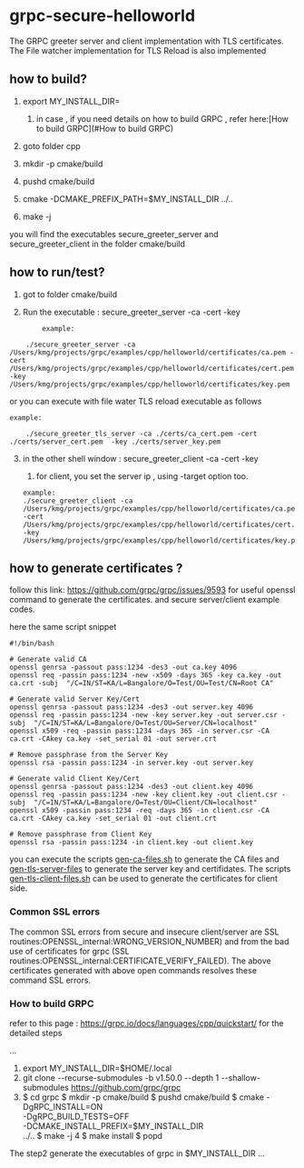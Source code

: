 # grpc-secure-helloworld

The GRPC greeter server and client implementation with TLS certificates.
The File watcher implementation for TLS Reload is also implemented

## how to build?

1. export MY_INSTALL_DIR=<path where GRPC is installed>
   1. in case , if you need details on how to build GRPC , refer here:[How to build GRPC](#How to build GRPC) 

2. goto folder cpp

3. mkdir -p cmake/build

4. pushd cmake/build

5. cmake -DCMAKE_PREFIX_PATH=$MY_INSTALL_DIR ../..

6. make -j

you will find the executables secure_greeter_server and secure_greeter_client in the folder cmake/build


## how to run/test?

1. got to folder cmake/build

2. Run the executable : secure_greeter_server -ca <CA file path> -cert <Certificate path> -key <key file>

```
        example:
        
    ./secure_greeter_server -ca /Users/kmg/projects/grpc/examples/cpp/helloworld/certificates/ca.pem -cert /Users/kmg/projects/grpc/examples/cpp/helloworld/certificates/cert.pem -key /Users/kmg/projects/grpc/examples/cpp/helloworld/certificates/key.pem
```

   or you can execute with file water TLS reload executable as follows

```
example:

    ./secure_greeter_tls_server -ca ./certs/ca_cert.pem -cert ./certs/server_cert.pem  -key ./certs/server_key.pem
```


3. in the other shell window : secure_greeter_client -ca <CA file path> -cert <Certificate path> -key <key file>
    1. for client, you set the server ip , using -target option too.
    
    ```
   example:
   ./secure_greeter_client -ca /Users/kmg/projects/grpc/examples/cpp/helloworld/certificates/ca.pem -cert /Users/kmg/projects/grpc/examples/cpp/helloworld/certificates/cert.pem -key /Users/kmg/projects/grpc/examples/cpp/helloworld/certificates/key.pem

    ```

## how to generate certificates ?

follow this link: https://github.com/grpc/grpc/issues/9593 for useful openssl command to generate the certificates.
and secure server/client example codes.

here the same script snippet

```
#!/bin/bash

# Generate valid CA
openssl genrsa -passout pass:1234 -des3 -out ca.key 4096
openssl req -passin pass:1234 -new -x509 -days 365 -key ca.key -out ca.crt -subj  "/C=IN/ST=KA/L=Bangalore/O=Test/OU=Test/CN=Root CA"

# Generate valid Server Key/Cert
openssl genrsa -passout pass:1234 -des3 -out server.key 4096
openssl req -passin pass:1234 -new -key server.key -out server.csr -subj  "/C=IN/ST=KA/L=Bangalore/O=Test/OU=Server/CN=localhost"
openssl x509 -req -passin pass:1234 -days 365 -in server.csr -CA ca.crt -CAkey ca.key -set_serial 01 -out server.crt

# Remove passphrase from the Server Key
openssl rsa -passin pass:1234 -in server.key -out server.key

# Generate valid Client Key/Cert
openssl genrsa -passout pass:1234 -des3 -out client.key 4096
openssl req -passin pass:1234 -new -key client.key -out client.csr -subj  "/C=IN/ST=KA/L=Bangalore/O=Test/OU=Client/CN=localhost"
openssl x509 -passin pass:1234 -req -days 365 -in client.csr -CA ca.crt -CAkey ca.key -set_serial 01 -out client.crt

# Remove passphrase from Client Key
openssl rsa -passin pass:1234 -in client.key -out client.key

```
 
you can execute the scripts [gen-ca-files.sh](gen-ca-files.sh) to generate the CA files and [gen-tls-server-files](gen-tls-server-files.sh) to generate the server key and certifidates.
The scripts [gen-tls-client-files.sh](gen-tls-client-files.sh) can be used to generate the certificates for client side.

### Common SSL errors
The common  SSL errors  from  secure and insecure client/server are  SSL routines:OPENSSL_internal:WRONG_VERSION_NUMBER) and from the bad use of certificates for grpc (SSL routines:OPENSSL_internal:CERTIFICATE_VERIFY_FAILED).
The above certificates generated with above open commands resolves these command SSL errors. 


### How to build GRPC
refer to this page : https://grpc.io/docs/languages/cpp/quickstart/ for the detailed steps

...
1. export MY_INSTALL_DIR=$HOME/.local
2. git clone --recurse-submodules -b v1.50.0 --depth 1 --shallow-submodules https://github.com/grpc/grpc
3. $ cd grpc
   $ mkdir -p cmake/build
   $ pushd cmake/build
   $ cmake -DgRPC_INSTALL=ON \
   -DgRPC_BUILD_TESTS=OFF \
   -DCMAKE_INSTALL_PREFIX=$MY_INSTALL_DIR \
   ../..
   $ make -j 4
   $ make install
   $ popd

The step2 generate the executables of grpc in $MY_INSTALL_DIR
...
